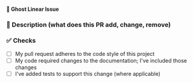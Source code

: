 <!-- Let's keep this simple with a basic outline for the PR -->
<!-- If this template isn't applicable, delete the content and write something helpful -->
<!-- If this pull request closes an issue, please mention the issue number below -->

#### 👻 Ghost Linear Issue
 <!-- Issue # here -->

### 📑 Description (what does this PR add, change, remove)
 <!-- Add a brief description of the pr -->

### ✅ Checks
<!-- Make sure your pr passes the CI checks and do check the following fields as needed - -->
- [ ] My pull request adheres to the code style of this project
- [ ] My code required changes to the documentation; I've included those changes
- [ ] I've added tests to support this change (where applicable)

<!-- Any screenshots or output which might help clarify what this PR is doing -->
